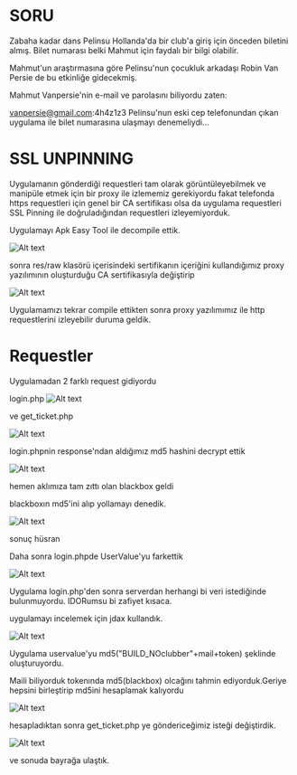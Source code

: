 #     SORU
Zabaha kadar dans
Pelinsu Hollanda'da bir club'a giriş için önceden biletini almış. Bilet numarası belki Mahmut için faydalı bir bilgi olabilir.

Mahmut'un araştırmasına göre Pelinsu'nun çocukluk arkadaşı Robin Van Persie de bu etkinliğe gidecekmiş. 

Mahmut Vanpersie'nin e-mail ve parolasını biliyordu zaten:

vanpersie@gmail.com:4h4z1z3
Pelinsu'nun eski cep telefonundan çıkan uygulama ile bilet numarasına ulaşmayı denemeliydi...

#     SSL UNPINNING
Uygulamanın gönderdiği requestleri tam olarak görüntüleyebilmek ve manipüle etmek için bir proxy ile izlememiz gerekiyordu fakat telefonda https requestleri için genel bir CA sertifikası olsa da uygulama requestleri SSL Pinning ile doğruladığından requestleri izleyemiyorduk.

Uygulamayı Apk Easy Tool ile decompile ettik.

![Alt text](https://i.hizliresim.com/0EB5o9.png)

sonra res/raw klasörü içerisindeki sertifikanın içeriğini kullandığımız proxy yazılımının oluşturduğu CA sertifikasıyla değiştirip

![Alt text](https://i.hizliresim.com/3Eq4Z4.png)

Uygulamamızı tekrar compile ettikten sonra proxy yazılımımız ile http requestlerini izleyebilir duruma geldik.


#     Requestler

Uygulamadan 2 farklı request gidiyordu

login.php
![Alt text](https://i.hizliresim.com/0EB5VV.png)


ve get_ticket.php

![Alt text](https://i.hizliresim.com/rO2bjM.png)

login.phpnin response'ndan aldığımız md5 hashini decrypt ettik

![Alt text](https://i.hizliresim.com/YgNGkZ.png)

hemen aklımıza tam zıttı olan blackbox geldi

blackboxın md5'ini alıp yollamayı denedik.

![Alt text](https://i.hizliresim.com/azGZyR.png)

sonuç hüsran

Daha sonra login.phpde UserValue'yu farkettik


![Alt text](https://i.hizliresim.com/4aMJmY.png)

Uygulama login.php'den sonra serverdan herhangi bi veri istediğinde bulunmuyordu.
IDORumsu bi zafiyet kısaca.

uygulamayı incelemek için jdax kullandık.


![Alt text](https://i.hizliresim.com/1JgAyp.png)

Uygulama uservalue'yu md5("BUILD_NOclubber"+mail+token) şeklinde oluşturuyordu.

Maili biliyorduk tokenında md5(blackbox) olcağını tahmin ediyorduk.Geriye hepsini birleştirip md5ini hesaplamak kalıyordu


![Alt text](https://i.hizliresim.com/OoLX23.png)

hesapladıktan sonra get_ticket.php ye göndericeğimiz isteği değiştirdik.


![Alt text](https://i.hizliresim.com/A1kl2Q.png)

ve sonuda bayrağa ulaştık.
